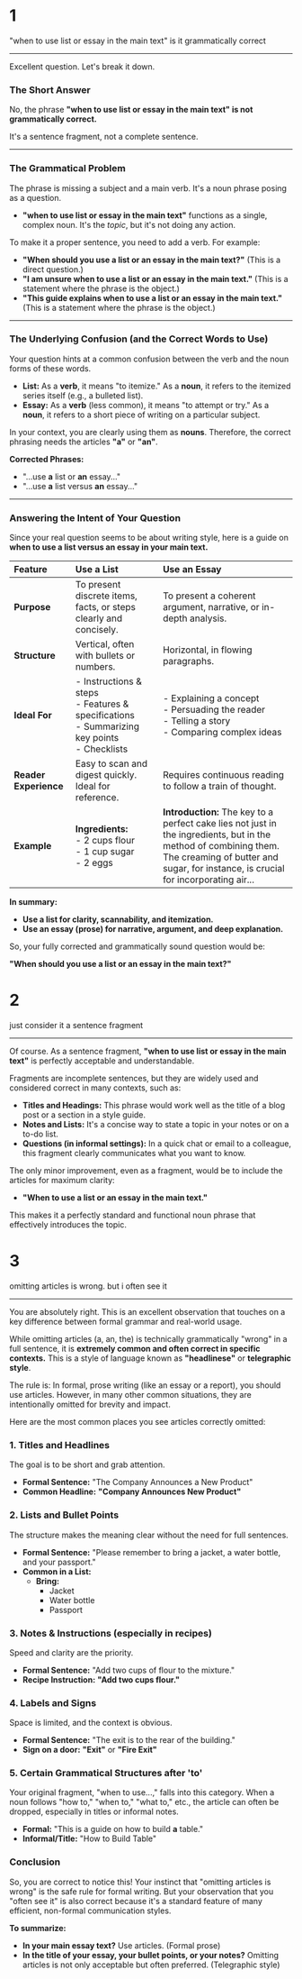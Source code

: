 # 1

"when to use list or essay in the main text" is it grammatically correct

---

Excellent question. Let's break it down.

### The Short Answer

No, the phrase **"when to use list or essay in the main text" is not grammatically correct.**

It's a sentence fragment, not a complete sentence.

---

### The Grammatical Problem

The phrase is missing a subject and a main verb. It's a noun phrase posing as a question.

- **"when to use list or essay in the main text"** functions as a single, complex noun. It's the _topic_, but it's not doing any action.

To make it a proper sentence, you need to add a verb. For example:

- **"When should you use a list or an essay in the main text?"** (This is a direct question.)
- **"I am unsure when to use a list or an essay in the main text."** (This is a statement where the phrase is the object.)
- **"This guide explains when to use a list or an essay in the main text."** (This is a statement where the phrase is the object.)

---

### The Underlying Confusion (and the Correct Words to Use)

Your question hints at a common confusion between the verb and the noun forms of these words.

- **List:** As a **verb**, it means "to itemize." As a **noun**, it refers to the itemized series itself (e.g., a bulleted list).
- **Essay:** As a **verb** (less common), it means "to attempt or try." As a **noun**, it refers to a short piece of writing on a particular subject.

In your context, you are clearly using them as **nouns**. Therefore, the correct phrasing needs the articles **"a"** or **"an"**.

**Corrected Phrases:**

- "...use **a** list or **an** essay..."
- "...use **a** list versus **an** essay..."

---

### Answering the Intent of Your Question

Since your real question seems to be about writing style, here is a guide on **when to use a list versus an essay in your main text.**

| Feature               | Use a List                                                                                        | Use an Essay                                                                                                                                                                                           |
| :-------------------- | :------------------------------------------------------------------------------------------------ | :----------------------------------------------------------------------------------------------------------------------------------------------------------------------------------------------------- |
| **Purpose**           | To present discrete items, facts, or steps clearly and concisely.                                 | To present a coherent argument, narrative, or in-depth analysis.                                                                                                                                       |
| **Structure**         | Vertical, often with bullets or numbers.                                                          | Horizontal, in flowing paragraphs.                                                                                                                                                                     |
| **Ideal For**         | - Instructions & steps<br>- Features & specifications<br>- Summarizing key points<br>- Checklists | - Explaining a concept<br>- Persuading the reader<br>- Telling a story<br>- Comparing complex ideas                                                                                                    |
| **Reader Experience** | Easy to scan and digest quickly. Ideal for reference.                                             | Requires continuous reading to follow a train of thought.                                                                                                                                              |
| **Example**           | **Ingredients:**<br>- 2 cups flour<br>- 1 cup sugar<br>- 2 eggs                                   | **Introduction:** The key to a perfect cake lies not just in the ingredients, but in the method of combining them. The creaming of butter and sugar, for instance, is crucial for incorporating air... |

**In summary:**

- **Use a list for clarity, scannability, and itemization.**
- **Use an essay (prose) for narrative, argument, and deep explanation.**

So, your fully corrected and grammatically sound question would be:

**"When should you use a list or an essay in the main text?"**

# 2

just consider it a sentence fragment

---

Of course. As a sentence fragment, **"when to use list or essay in the main text"** is perfectly acceptable and understandable.

Fragments are incomplete sentences, but they are widely used and considered correct in many contexts, such as:

- **Titles and Headings:** This phrase would work well as the title of a blog post or a section in a style guide.
- **Notes and Lists:** It's a concise way to state a topic in your notes or on a to-do list.
- **Questions (in informal settings):** In a quick chat or email to a colleague, this fragment clearly communicates what you want to know.

The only minor improvement, even as a fragment, would be to include the articles for maximum clarity:

- **"When to use a list or an essay in the main text."**

This makes it a perfectly standard and functional noun phrase that effectively introduces the topic.

# 3

omitting articles is wrong. but i often see it

---

You are absolutely right. This is an excellent observation that touches on a key difference between formal grammar and real-world usage.

While omitting articles (a, an, the) is technically grammatically "wrong" in a full sentence, it is **extremely common and often correct in specific contexts.** This is a style of language known as **"headlinese"** or **telegraphic style**.

The rule is: In formal, prose writing (like an essay or a report), you should use articles. However, in many other common situations, they are intentionally omitted for brevity and impact.

Here are the most common places you see articles correctly omitted:

### 1. Titles and Headlines

The goal is to be short and grab attention.

- **Formal Sentence:** "The Company Announces a New Product"
- **Common Headline:** **"Company Announces New Product"**

### 2. Lists and Bullet Points

The structure makes the meaning clear without the need for full sentences.

- **Formal Sentence:** "Please remember to bring a jacket, a water bottle, and your passport."
- **Common in a List:**
  - **Bring:**
    - Jacket
    - Water bottle
    - Passport

### 3. Notes & Instructions (especially in recipes)

Speed and clarity are the priority.

- **Formal Sentence:** "Add two cups of flour to the mixture."
- **Recipe Instruction:** **"Add two cups flour."**

### 4. Labels and Signs

Space is limited, and the context is obvious.

- **Formal Sentence:** "The exit is to the rear of the building."
- **Sign on a door:** **"Exit"** or **"Fire Exit"**

### 5. Certain Grammatical Structures after 'to'

Your original fragment, "when to use...," falls into this category. When a noun follows "how to," "when to," "what to," etc., the article can often be dropped, especially in titles or informal notes.

- **Formal:** "This is a guide on how to build **a** table."
- **Informal/Title:** "How to Build Table"

### Conclusion

So, you are correct to notice this! Your instinct that "omitting articles is wrong" is the safe rule for formal writing. But your observation that you "often see it" is also correct because it's a standard feature of many efficient, non-formal communication styles.

**To summarize:**

- **In your main essay text?** Use articles. (Formal prose)
- **In the title of your essay, your bullet points, or your notes?** Omitting articles is not only acceptable but often preferred. (Telegraphic style)
